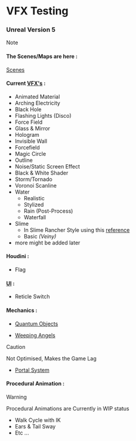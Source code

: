 # VFX Testing

### Unreal Version 5

> [!NOTE]
> #### The Scenes/Maps are here :
> [Scenes](https://github.com/Loris-Moreau/VFX_Testing/tree/main/Content/Maps "Maps")


#### **Current [VFX's](https://github.com/Loris-Moreau/VFX_Testing/tree/main/Content/VFX "VFX Folder") :**

- Animated Material
- Arching Electricity
- Black Hole
- Flashing Lights (Disco)
- Force Field
- Glass & Mirror
- Hologram
- Invisible Wall
- Forcefield
- Magic Circle
- Outline
- Noise/Static Screen Effect
- Black & White Shader
- Storm/Tornado
- Voronoi Scanline
- Water
  - Realistic
  - Stylized
  - Rain (Post-Process)
  - Waterfall
- Slime
  - In Slime Rancher Style using this [reference](https://steamcommunity.com/games/433340/announcements/detail/1603760509517193576)
  - Basic *(Veiny)*
- more might be added later

#### **Houdini :**
- Flag

#### **[UI](https://github.com/Loris-Moreau/VFX_Testing/tree/main/Content/UI "UI Folder") :**

- Reticle Switch


#### **Mechanics :**

- [Quantum Objects](https://github.com/Loris-Moreau/VFX_Testing/tree/main/Content/Quantum_Object "Quantum Obj Folder")

- [Weeping Angels](https://github.com/Loris-Moreau/VFX_Testing/tree/main/Content/Weeping_Angels "Don't Look Away")

> [!CAUTION]
> Not Optimised, Makes the Game Lag
> - [Portal System](https://github.com/Loris-Moreau/VFX_Testing/tree/main/Content/Portal_System "Portals")


#### **Procedural Animation :**

> [!Warning]
> Procedural Animations are Currently in WIP status

- Walk Cycle with IK
- Ears & Tail Sway
- Etc ...
